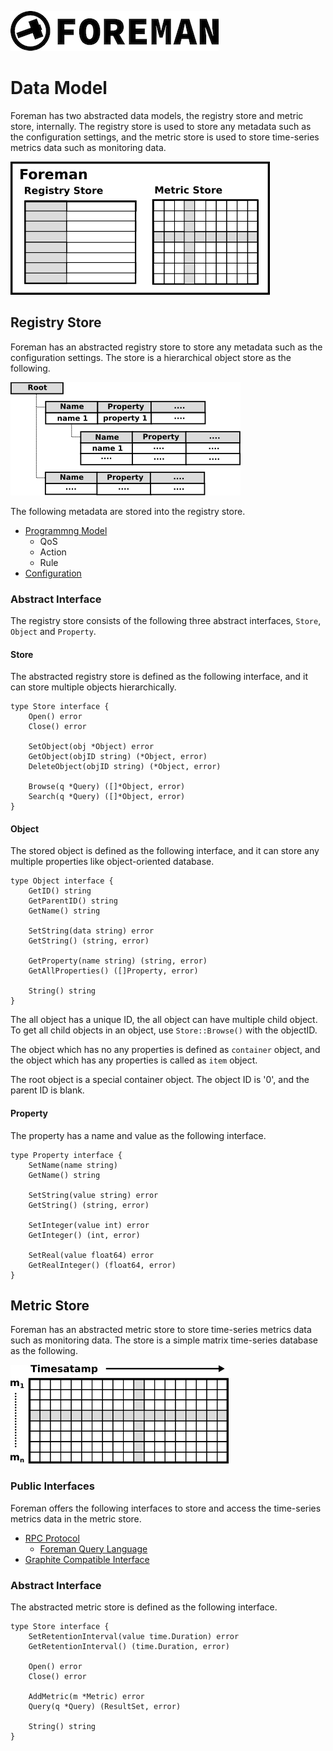 ![logo](./img/icon.png)

# Data Model

Foreman has two abstracted data models, the registry store and metric store, internally. The registry store is used to store any metadata such as the configuration settings, and the metric store is used to store time-series metrics data such as monitoring data.

![logo](./img/foreman_datamodel.png)

## Registry Store

Foreman has an abstracted registry store to store any metadata such as the configuration settings. The store is a hierarchical object store as the following.

![logo](./img/datamodel_registry.png)

The following metadata are stored into the registry store.

- [Programmng Model](programming_model.md)
  - QoS
  - Action
  - Rule
- [Configuration](configuration.md)

### Abstract Interface

The registry store consists of the following three abstract interfaces, `Store`, `Object` and `Property`.

#### Store

The abstracted registry store is defined as the following interface, and it can store multiple objects hierarchically.

```
type Store interface {
	Open() error
	Close() error

	SetObject(obj *Object) error
	GetObject(objID string) (*Object, error)
	DeleteObject(objID string) (*Object, error)

	Browse(q *Query) ([]*Object, error)
	Search(q *Query) ([]*Object, error)
}
```

#### Object

The stored object is defined as the following interface, and it can store any multiple properties like object-oriented database.

```
type Object interface {
	GetID() string
	GetParentID() string
	GetName() string

	SetString(data string) error
	GetString() (string, error)

	GetProperty(name string) (string, error)
	GetAllProperties() ([]Property, error)

	String() string
}
```

The all object has a unique ID, the all object can have multiple child object. To get all child objects in an object, use `Store::Browse()` with the objectID.

The object which has no any properties is defined as `container` object, and the object which has any properties is called as `item` object.

The root object is a special container object. The object ID is '0', and the parent ID is blank.

#### Property

The property has a name and value as the following interface.

```
type Property interface {
	SetName(name string)
	GetName() string

	SetString(value string) error
	GetString() (string, error)

	SetInteger(value int) error
	GetInteger() (int, error)

	SetReal(value float64) error
	GetRealInteger() (float64, error)
}
```

## Metric Store

Foreman has an abstracted metric store to store time-series metrics data such as monitoring data. The store is a simple matrix time-series database as the following.

![logo](./img/datamodel_metrics.png)

### Public Interfaces

Foreman offers the following interfaces to store and access the time-series metrics data in the metric store.

- [RPC Protocol](rpc_protocol.md)
  - [Foreman Query Language](dsl.md)
- [Graphite Compatible Interface](graphite.md)


### Abstract Interface

The abstracted metric store is defined as the following interface.

```
type Store interface {
	SetRetentionInterval(value time.Duration) error
	GetRetentionInterval() (time.Duration, error)

	Open() error
	Close() error

	AddMetric(m *Metric) error
	Query(q *Query) (ResultSet, error)

	String() string
}
```
